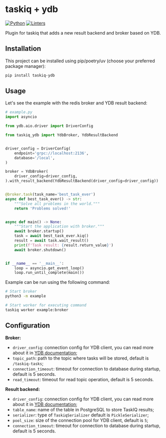 # taskiq + ydb

[![Python](https://img.shields.io/badge/python-3.10_|_3.11_|_3.12_|_3.13-blue)](https://www.python.org/)
[![Linters](https://github.com/danfimov/taskiq-ydb/actions/workflows/code_check.yml/badge.svg)](https://github.com/danfimov/taskiq-ydb/actions/workflows/code_check.yml)

Plugin for taskiq that adds a new result backend and broker based on YDB.

## Installation

This project can be installed using pip/poetry/uv (choose your preferred package manager):

```bash
pip install taskiq-ydb
```

## Usage

Let's see the example with the redis broker and YDB result backend:

```Python
# example.py
import asyncio

from ydb.aio.driver import DriverConfig

from taskiq_ydb import YdbBroker, YdbResultBackend


driver_config = DriverConfig(
    endpoint='grpc://localhost:2136',
    database='/local',
)

broker = YdbBroker(
    driver_config=driver_config,
).with_result_backend(YdbResultBackend(driver_config=driver_config))


@broker.task(task_name='best_task_ever')
async def best_task_ever() -> str:
    """Solve all problems in the world."""
    return 'Problems solved!'


async def main() -> None:
    """Start the application with broker."""
    await broker.startup()
    task = await best_task_ever.kiq()
    result = await task.wait_result()
    print(f'Task result: {result.return_value}')
    await broker.shutdown()


if __name__ == '__main__':
    loop = asyncio.get_event_loop()
    loop.run_until_complete(main())
```

Example can be run using the following command:

```bash
# Start broker
python3 -m example
```

```bash
# Start worker for executing command
taskiq worker example:broker
```

## Configuration

**Broker:**

- `driver_config`: connection config for YDB client, you can read more about it in [YDB documentation](https://ydb.tech/docs/en/concepts/connect);
- `topic_path`: path to the topic where tasks will be stored, default is `/taskiq-tasks`;
- `connection_timeout`: timeout for connection to database during startup, default is 5 seconds.
- `read_timeout`: timeout for read topic operation, default is 5 seconds.

**Result backend:**

- `driver_config`: connection config for YDB client, you can read more about it in [YDB documentation](https://ydb.tech/docs/en/concepts/connect);
- `table_name`: name of the table in PostgreSQL to store TaskIQ results;
- `serializer`: type of `TaskiqSerializer` default is `PickleSerializer`;
- `pool_size`: size of the connection pool for YDB client, default is `5`;
- `connection_timeout`: timeout for connection to database during startup, default is 5 seconds.
